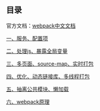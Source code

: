 ## 目录官方文档：[webpack中文文档](https://www.webpackjs.com/)[一、服务、配置项](webpack-01%20服务、配置项.md)[二、处理js、暴露全局变量](webpack-02%20处理js、暴露全局变量.md)[三、多页面、source-map、实时打包](webpack-03%20多页面、source-map、实时打包.md)[四、优化、动态链接库、多线程打包](webpack-04%20%20优化、动态链接库、多线程打包.md)[五、抽离公共模块、懒加载](webpack-05%20抽离公共模块、懒加载.md)[六、webpack原理](webpack原理.md)<Vssue title="Webpack" />